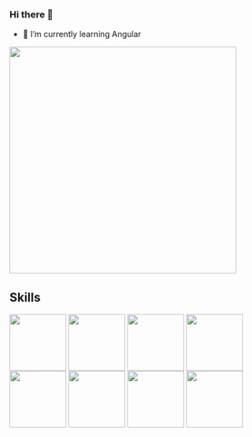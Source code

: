 ### Hi there 👋
- 🌱 I’m currently learning Angular

<img src="https://github-readme-stats.vercel.app/api?username=Flaviabel&show_icons=true&theme=ADD_THEME_HERE" width="400">

## Skills
<a href="URL_REDIRECT" target="blank"><img align="center" src="https://findicons.com/files/icons/2804/plex/256/html5.png" height="100" /></a>
<a href="URL_REDIRECT" target="blank"><img align="center" src="https://w7.pngwing.com/pngs/4/808/png-transparent-css3-css3-logo-logo-language-programming-language-css-3d-icon-thumbnail.png" height="100" /></a>
<a href="URL_REDIRECT" target="blank"><img align="center" src="https://cdn-icons-png.flaticon.com/512/5968/5968292.png" height="100" /></a>
<a href="URL_REDIRECT" target="blank"><img align="center" src="https://w7.pngwing.com/pngs/235/872/png-transparent-react-computer-icons-redux-javascript-others-logo-symmetry-nodejs-thumbnail.png" height="100" /></a>
<a href="URL_REDIRECT" target="blank"><img align="center" src="https://logowik.com/content/uploads/images/179_angular.jpg" height="100" /></a>
<a href="URL_REDIRECT" target="blank"><img align="center" src="https://w7.pngwing.com/pngs/915/519/png-transparent-typescript-hd-logo-thumbnail.png" height="100" /></a>
<a href="URL_REDIRECT" target="blank"><img align="center" src="https://e7.pngegg.com/pngimages/168/618/png-clipart-responsive-web-design-web-development-bootstrap-cascading-style-sheets-web-browser-world-wide-web-purple-web-design.png" height="100" /></a>
<a href="URL_REDIRECT" target="blank"><img align="center" src="https://cdn-icons-png.flaticon.com/512/5968/5968705.png" height="100" /></a>



